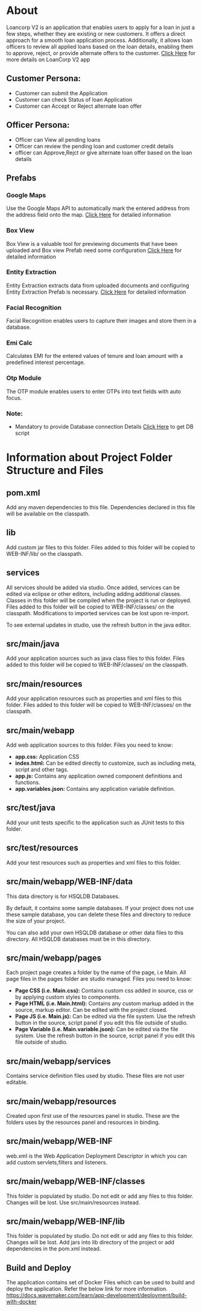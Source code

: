 # About
Loancorp V2 is an application that enables users to apply for a loan in just a few steps, whether they are existing or new customers. It offers a direct approach for a smooth loan application process. Additionally, it allows loan officers to review all applied loans based on the loan details, enabling them to approve, reject, or provide alternate offers to the customer. 
[Click Here](https://showcase.onwavemaker.com/Loancorpv2/) for more details on LoanCorp V2 app

## Customer Persona: 
- Customer can submit the Application
- Customer can check Status of loan Application
- Customer can Accept or Reject alternate loan offer

## Officer Persona: 
- Officer can View all pending loans
- Officer can review the pending loan and customer credit details 
- officer can Approve,Rejct or give alternate loan offer based on the loan details

## Prefabs
### Google Maps
Use the Google Maps API to automatically mark the entered address from the address field onto the map.
[Click Here](https://docs.wavemaker.com/learn/app-development/widgets/prefab/googlemaps/) for detailed information
### Box View 
Box View is a valuable tool for previewing documents that have been uploaded and Box view Prefab need some configuration
[Click Here](https://docs.wavemaker.com/learn/app-development/widgets/prefab/box-viewer-prefab/) for detailed information
### Entity Extraction
Entity Extraction extracts data from uploaded documents and configuring Entity Extraction Prefab is necessary.
[Click Here](https://docs.wavemaker.com/learn/app-development/widgets/prefab/entity-extraction-from-documents/) for detailed information
### Facial Recognition
Facial Recognition enables users to capture their images and store them in a database.
### Emi Calc
Calculates EMI for the entered values of tenure and loan amount with a predefined interest percentage.

### Otp Module
The OTP module enables users to enter OTPs into text fields with auto focus.

### Note:
- Mandatory to provide Database connection Details [Click Here](https://github.com/wm-demoapps/LoanCorp/blob/main/LoanCorpV2_20_feb_2024.sql) to get DB script

# Information about Project Folder Structure and Files
## pom.xml
  Add any maven dependencies to this file. Dependencies declared in this file will be available on the classpath.

## lib
  Add custom jar files to this folder. Files added to this folder will be copied to WEB-INF/lib/ on the classpath.

## services
  All services should be added via studio. Once added, services can be edited via eclipse or other editors, including adding additional classes. 
  Classes in this folder will be compiled when the project is run or deployed.
  Files added to this folder will be copied to WEB-INF/classes/ on the classpath.
  Modifications to imported services can be lost upon re-import.

  To see external updates in studio, use the refresh button in the java editor.
 
## src/main/java
  Add your application sources such as java class files to this folder. 
  Files added to this folder will be copied to WEB-INF/classes/ on the classpath.
  
## src/main/resources
  Add your application resources such as properties and xml files to this folder. 
  Files added to this folder will be copied to WEB-INF/classes/ on the classpath.

## src/main/webapp
  Add web application sources to this folder.
  Files you need to know:
  - **app.css:** Application CSS
  - **index.html:** Can be edited directly to customize, such as including meta, script and other tags.
  - **app.js:** Contains any application owned component definitions and functions.
  - **app.variables.json:** Contains any application variable definition.

## src/test/java
  Add your unit tests specific to the application such as JUnit tests to this folder.

## src/test/resources
  Add your test resources such as properties and xml files to this folder.

## src/main/webapp/WEB-INF/data
  This data directory is for HSQLDB Databases.
  
  By default, it contains some sample databases.
  If your project does not use these sample database, you can delete these files and directory to reduce the size of your project.

  You can also add your own HSQLDB database or other data files to this directory. All HSQLDB databases must be in this directory.

## src/main/webapp/pages
  Each project page creates a folder by the name of the page, i.e Main. 
  All page files in the pages folder are studio managed. 
  Files you need to know:
  - **Page CSS (i.e. Main.css):** Contains custom css added in source, css or by applying custom styles to components.
  - **Page HTML (i.e. Main.html):** Contains any custom markup added in the source, markup editor. Can be edited with the project closed.
  - **Page JS (i.e. Main.js):** Can be edited via the file system. Use the refresh button in the source, script panel if you edit this file outside of studio.
  - **Page Variable (i.e. Main.variable.json):** Can be edited via the file system. Use the refresh button in the source, script panel if you edit this file outside of studio.

## src/main/webapp/services
  Contains service definition files used by studio. These files are not user editable. 

## src/main/webapp/resources
  Created upon first use of the resources panel in studio. These are the folders uses by the resources panel and resources in binding. 

## src/main/webapp/WEB-INF
  web.xml is the Web Application Deployment Descriptor in which you can add custom servlets,filters and listeners.

## src/main/webapp/WEB-INF/classes
  This folder is populated by studio. Do not edit or add any files to this folder. Changes will be lost. Use src/main/resources instead.

## src/main/webapp/WEB-INF/lib
  This folder is populated by studio. Do not edit or add any files to this folder. Changes will be lost. Add jars into lib directory of the project or add dependencies in the pom.xml instead.

## Build and Deploy
  The application contains set of Docker Files which can be used to build and deploy the application. Refer the below link for more information.
  https://docs.wavemaker.com/learn/app-development/deployment/build-with-docker
